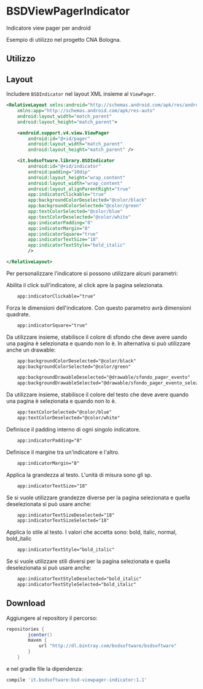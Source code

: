 BSDViewPagerIndicator
==========================

Indicatore view pager per android

Esempio di utilizzo nel progetto CNA Bologna.

Utilizzo
-----

Layout
-
Includere `BSDIndicator` nel layout XML insieme al `ViewPager`.

```xml
<RelativeLayout xmlns:android="http://schemas.android.com/apk/res/android"
    xmlns:app="http://schemas.android.com/apk/res-auto"
    android:layout_width="match_parent"
    android:layout_height="match_parent">

    <android.support.v4.view.ViewPager
        android:id="@+id/pager"
        android:layout_width="match_parent"
        android:layout_height="match_parent" />

    <it.bsdsoftware.library.BSDIndicator
        android:id="@+id/indicator"
        android:padding="10dip"
        android:layout_height="wrap_content"
        android:layout_width="wrap_content"
        android:layout_alignParentRight="true"
        app:indicatorClickable="true"
        app:backgroundColorDeselected="@color/black"
        app:backgroundColorSelected="@color/green"
        app:textColorSelected="@color/blue"
        app:textColorDeselected="@color/white"
        app:indicatorPadding="8"
        app:indicatorMargin="8"
        app:indicatorSquare="true"
        app:indicatorTextSize="18"
        app:indicatorTextStyle="bold_italic"
        />

</RelativeLayout>
```

Per personalizzare l'indicatore si possono utilizzare alcuni parametri:

Abilita il click sull'indicatore, al click apre la pagina selezionata. 
```xml
    app:indicatorClickable="true"
```
Forza le dimensioni dell'indicatore. Con questo parametro avrà dimensioni quadrate.
```xml
    app:indicatorSquare="true"
```
Da utilizzare insieme, stabilisce il colore di sfondo che deve avere uando una pagina è selezionata e quando non lo è.
In alternativa si può utilizzare anche un drawable:
```xml
    app:backgroundColorDeselected="@color/black"
    app:backgroundColorSelected="@color/green"
```
```xml
    app:backgroundDrawableDeselected="@drawable/sfondo_pager_evento"
    app:backgroundDrawableSelected="@drawable/sfondo_pager_evento_selezionato"
```
Da utilizzare insieme, stabilisce il colore del testo che deve avere quando una pagina è selezionata e quando non lo è.
```xml
    app:textColorSelected="@color/blue"
    app:textColorDeselected="@color/white"
```
Definisce il padding interno di ogni singolo indicatore.
```xml
    app:indicatorPadding="8"
```

Definisce il margine tra un'indicatore e l'altro.
```xml
    app:indicatorMargin="8"
```
Applica la grandezza al testo. L'unità di misura sono gli sp.
```xml
    app:indicatorTextSize="18"
```
 Se si vuole utilizzare grandezze diverse per la pagina selezionata e quella deselezionata si può usare anche:
```xml
    app:indicatorTextSizeDeselected="18"
    app:indicatorTextSizeSelected="18"
```
Applica lo stile al testo. I valori che accetta sono:
bold, italic, normal, bold_italic
```xml
    app:indicatorTextStyle="bold_italic"
```
Se si vuole utilizzare stili diversi per la pagina selezionata e quella deselezionata si può usare anche:
```xml
    app:indicatorTextStyleDeselected="bold_italic"
    app:indicatorTextStyleSelected="bold_italic"
```



Download
--------

Aggiungere al repository il percorso:
```groovy
repositories {
        jcenter()
        maven {
            url "http://dl.bintray.com/bsdsoftware/bsdsoftware"
        }
    }
```
e nel gradle file la dipendenza:
```groovy
compile 'it.bsdsoftware:bsd-viewpager-indicator:1.1'
```


